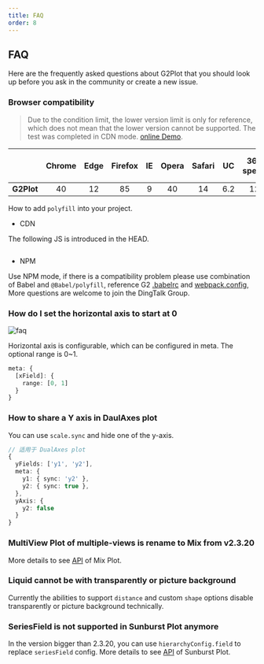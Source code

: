 ```yaml
---
title: FAQ
order: 8
---
```


## FAQ

Here are the frequently asked questions about G2Plot that you should look up before you ask in the community or create a new issue.

### Browser compatibility

> Due to the condition limit, the lower version limit is only for reference, which does not mean that the lower version cannot be supported. The test was completed in CDN mode. [online Demo](https://lxfu1.github.io/browser-compatibility-of-antv).

|            | Chrome | Edge | Firefox | IE  | Opera | Safari | UC  | 360 speed | 360 safe browser |
| ---------- | :----: | :--: | :-----: | :-: | :---: | :----: | :-: | :-------: | :--------------: |
| **G2Plot** |   40   |  12  |   85    |  9  |  40   |   14   | 6.2 |    12     |       7.3        |

How to add `polyfill` into your project.

*   CDN

The following JS is introduced in the HEAD.

```ts
```

*   NPM

Use NPM mode, if there is a compatibility problem please use combination of Babel and `@Babel/polyfill`, reference G2 [.babelrc](https://github.com/antvis/G2/blob/master/.babelrc) and [webpack.config](https://github.com/antvis/G2/blob/master/webpack.config.js), More questions are welcome to join the DingTalk Group.

### How do I set the horizontal axis to start at 0

<img src="https://gw.alipayobjects.com/mdn/rms_d314dd/afts/img/A*NAvlTZ66qzMAAAAAAAAAAAAAARQnAQ" alt="faq">

Horizontal axis is configurable, which can be configured in meta. The optional range is 0~1.

```ts
meta: {
  [xField]: {
    range: [0, 1]
  }
}
```

### How to share a Y axis in DaulAxes plot

You can use `scale.sync` and hide one of the y-axis.

```ts
// 适用于 DualAxes plot
{
  yFields: ['y1', 'y2'],
  meta: {
    y1: { sync: 'y2' },
    y2: { sync: true },
  },
  yAxis: {
    y2: false
  }
}
```

### MultiView Plot of multiple-views is rename to Mix from v2.3.20

More details to see [API](/en/docs/api/advanced-plots/mix)  of Mix Plot.

### Liquid cannot be with transparently or picture background

Currently the abilities to support `distance` and custom `shape` options disable transparently or picture background technically.

### SeriesField is not supported in Sunburst Plot anymore

In the version bigger than 2.3.20, you can use `hierarchyConfig.field` to replace `seriesField` config. More details to see [API](\(/zh/docs/api/plots/sunburst\)) of Sunburst Plot.
